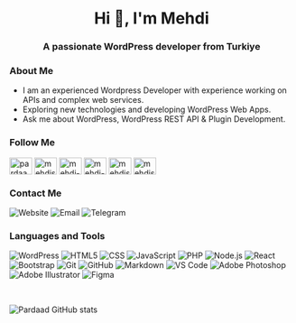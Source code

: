 <h1 align="center">Hi 👋, I'm Mehdi</h1>
<h3 align="center">A passionate WordPress developer from Turkiye</h3>

<h3 align="left">About Me </h3>

- I am an experienced Wordpress Developer with experience working on APIs and complex web services.
- Exploring new technologies and developing WordPress Web Apps.
- Ask me about WordPress, WordPress REST API & Plugin Development.

<h3 align="left">Follow Me</h3>
<p align="left">
<a href="https://codepen.io/pardaad" target="blank"><img align="center" src="https://raw.githubusercontent.com/rahuldkjain/github-profile-readme-generator/master/src/images/icons/Social/codepen.svg" alt="pardaad" height="30" width="40" /></a>
<a href="https://twitter.com/mehdisharif" target="blank"><img align="center" src="https://raw.githubusercontent.com/rahuldkjain/github-profile-readme-generator/master/src/images/icons/Social/twitter.svg" alt="mehdisharif" height="30" width="40" /></a>
<a href="https://linkedin.com/in/mehdi-sharif" target="blank"><img align="center" src="https://raw.githubusercontent.com/rahuldkjain/github-profile-readme-generator/master/src/images/icons/Social/linked-in-alt.svg" alt="mehdi-sharif" height="30" width="40" /></a>
<a href="https://stackoverflow.com/users/mehdi-sharif" target="blank"><img align="center" src="https://raw.githubusercontent.com/rahuldkjain/github-profile-readme-generator/master/src/images/icons/Social/stack-overflow.svg" alt="mehdi-sharif" height="30" width="40" /></a>
<a href="https://fb.com/mehdisharif" target="blank"><img align="center" src="https://raw.githubusercontent.com/rahuldkjain/github-profile-readme-generator/master/src/images/icons/Social/facebook.svg" alt="mehdisharif" height="30" width="40" /></a>
<a href="https://instagram.com/mehdisharif" target="blank"><img align="center" src="https://raw.githubusercontent.com/rahuldkjain/github-profile-readme-generator/master/src/images/icons/Social/instagram.svg" alt="mehdisharif" height="30" width="40" /></a>
</p>
<h3 align="left">Contact Me</h3>

![Website](https://img.shields.io/badge/-www.pardaad.com-333333?style=flat&logo=google-chrome) ![Email](https://img.shields.io/badge/-mehdi@pardaad.com-333333?style=flat&logo=gmail) ![Telegram](https://img.shields.io/badge/-imehdisharif-333333?style=flat&logo=telegram&logoColor=fff)

<h3 align="left">Languages and Tools</h3>

![WordPress](https://img.shields.io/badge/-WordPress-333333?style=flat&logo=wordpress) ![HTML5](https://img.shields.io/badge/-HTML5-333333?style=flat&logo=HTML5) ![CSS](https://img.shields.io/badge/-CSS-333333?style=flat&logo=CSS3) ![JavaScript](https://img.shields.io/badge/-JavaScript-333333?style=flat&logo=javascript) ![PHP](https://img.shields.io/badge/-php-333333?style=flat&logo=php) ![Node.js](https://img.shields.io/badge/-Node.js-333333?style=flat&logo=node.js) ![React](https://img.shields.io/badge/-React-333333?style=flat&logo=react) ![Bootstrap](https://img.shields.io/badge/-Bootstrap-333333?style=flat&logo=bootstrap) ![Git](https://img.shields.io/badge/-Git-333333?style=flat&logo=git) ![GitHub](https://img.shields.io/badge/-GitHub-333333?style=flat&logo=github)  ![Markdown](https://img.shields.io/badge/-Markdown-333333?style=flat&logo=markdown) ![VS Code](https://img.shields.io/badge/-VS%20Code-333333?style=flat&logo=visual-studio-code) ![Adobe Photoshop](https://img.shields.io/badge/-Photoshop-333333?style=flat&logo=adobe-photoshop) ![Adobe Illustrator](https://img.shields.io/badge/-Illustrator-333333?style=flat&logo=adobe-illustrator) ![Figma](https://img.shields.io/badge/-Figma-333333?style=flat&logo=figma)

<br>

![Pardaad GitHub stats](https://github-readme-stats.vercel.app/api?username=pardaad&count_private=true&show_icons=true&theme=transparent&hide_border=true)
